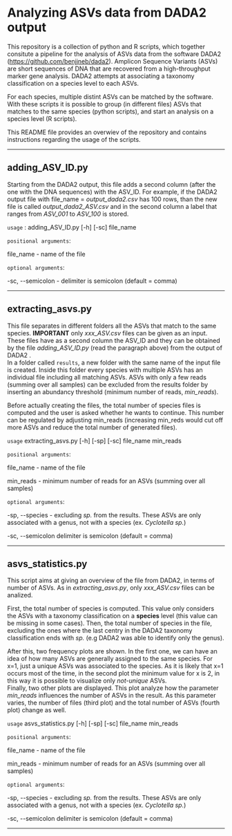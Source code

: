 # Analyzing ASVs data from DADA2 output

This repository is a collection of python and R scripts, which together consitute a pipeline for the analysis of ASVs data from the software DADA2 (https://github.com/benjjneb/dada2). 
Amplicon Sequence Variants (ASVs) are short sequences of DNA that are recovered from a high-throughput marker gene analysis. DADA2 attempts at associating a taxonomy classification on a species level to each ASVs. 

For each species, multiple distint ASVs can be matched by the software. With these scripts it is possible to group (in different files) ASVs that matches to the same species (python scripts), and start an analysis on a species level (R scripts).

This README file provides an overwiev of the repository and contains instructions regarding the usage of the scripts. 

---

## adding_ASV_ID.py
Starting from the DADA2 output, this file adds a second column (after the one with the DNA sequences) with the ASV_ID. For example, if the DADA2 output file with file_name = *output_dada2.csv* has 100 rows, than the new file is called *output_dada2_ASV.csv* and in the second column a label that ranges from *ASV_001* to *ASV_100* is stored. 

`usage` : adding_ASV_ID.py [-h] [-sc] file_name

`positional arguments`:

file_name      -   name of the file

`optional arguments`:
			  
-sc, --semicolon - delimiter is semicolon (default = comma)

---

## extracting_asvs.py
This file separates in different folders all the ASVs that match to the same species. 
**IMPORTANT** only *xxx_ASV.csv* files can be given as an input. These files have as a second column the ASV_ID and they can be obtained by the file *adding_ASV_ID.py* (read the paragraph above) from the output of DADA2 . 
<br>
In a folder called `results`, a new folder with the same name of the input file is created. Inside this folder every species with multiple ASVs has an individual file including all matching ASVs. 
ASVs with only a few reads (summing over all samples) can be excluded from the results folder by inserting an abundancy threshold (minimum number of reads, *min_reads*).

Before actually creating the files, the total number of species files is computed and the user is asked whether he wants to continue. This number can be regulated by adjusting min_reads (increasing min_reds would cut off more ASVs and reduce the total number of generated files). 


`usage` extracting_asvs.py [-h] [-sp] [-sc] file_name min_reads

`positional arguments`: 

file_name    -     name of the file

min_reads    -     minimum number of reads for an ASVs (summing over all samples)

`optional arguments`:

-sp, --species  -   excluding *sp.* from the results. These ASVs are only associated with a genus, not with a species (ex. *Cyclotella sp.*)

-sc, --semicolon  delimiter is semicolon (default = comma)

---


## asvs_statistics.py
This script aims at giving an overview of the file from DADA2, in terms of number of ASVs. As in *extracting_asvs.py*, only *xxx_ASV.csv* files can be analized. 

First, the total number of species is computed. This value only considers the ASVs with a taxonomy classification on a **species** level (this value can be missing in some cases). 
Then, the total number of species in the file, excluding the ones where the last centry in the DADA2 taxonomy classification ends with *sp.* (e.g DADA2 was able to identify only the genus). 

After this, two frequency plots are shown. 
In the first one, we can have an idea of how many ASVs are generally assigned to the same species. For x=1, just a unique ASVs was associated to the species. 
As it is likely that x=1 occurs most of the time, in the second plot the minimum value for x is 2, in this way it is possible to visualize only *not-unique* ASVs. 
<br>
Finally, two other plots are displayed. This plot analyze how the parameter *min_reads* influences the number of ASVs in the result. As this parameter varies, the number of files (third plot) and the total number of ASVs (fourth plot) change as well.   

`usage` asvs_statistics.py [-h] [-sp] [-sc] file_name min_reads

`positional arguments`: 

file_name    -     name of the file

min_reads    -     minimum number of reads for an ASVs (summing over all samples)

`optional arguments`:

-sp, --species  -   excluding *sp.* from the results. These ASVs are only associated with a genus, not with a species (ex. *Cyclotella sp.*)

-sc, --semicolon  delimiter is semicolon (default = comma)

---
